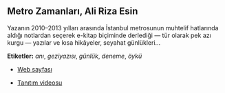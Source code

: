 ## Metro Zamanları, Ali Riza Esin
Yazanın 2010–2013 yılları arasında İstanbul metrosunun muhtelif hatlarında aldığı notlardan seçerek e-kitap biçiminde derlediği — tür olarak pek azı kurgu — yazılar ve kısa hikâyeler, seyahat günlükleri…

**Etiketler:** *anı*, *geziyazısı*, *günlük*, *deneme*, *öykü*

- [Web sayfası](https://esin.net/metrozamanlari/)

- [Tanıtım videosu](https://vimeo.com/350958386)
